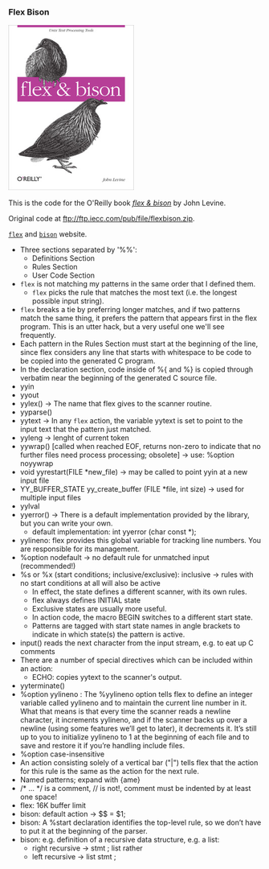 ### Flex Bison

![flex-bison](learning.oreilly.jpg)

This is the code for the O'Reilly book [*flex & bison*](https://www.oreilly.com/library/view/flex-bison/9780596805418/) by John Levine.

Original code at ftp://ftp.iecc.com/pub/file/flexbison.zip.

[`flex`](https://github.com/westes/flex) and [`bison`](https://www.gnu.org/software/bison/) website.

- Three sections separated by '%%':
  - Definitions Section
  - Rules Section
  - User Code Section
- `flex` is not matching my patterns in the same order that I defined them.
  - `flex` picks the rule that matches the most text (i.e. the longest possible input string).
- `flex` breaks a tie by preferring longer matches, and if two patterns match the same thing, it prefers the pattern that appears first in the flex program. This is an utter hack, but a very useful one we'll see frequently.
- Each pattern in the Rules Section must start at the beginning of the line, since flex considers any line that starts with whitespace to be code to be copied into the generated C program.
- In the declaration section, code inside of %{ and %} is copied through verbatim near the beginning of the generated C source file.
- yyin
- yyout
- yylex() → The name that flex gives to the scanner routine.
- yyparse()
- yytext → In any `flex` action, the variable yytext is set to point to the input text that the pattern just matched.
- yyleng → lenght of current token
- yywrap() [called when reached EOF, returns non-zero to indicate that no further files need process processing; obsolete] → use: %option noyywrap
- void yyrestart(FILE *new_file) → may be called to point yyin at a new input file
- YY_BUFFER_STATE yy_create_buffer (FILE *file, int size) → used for multiple input files
- yylval
- yyerror() → There is a default implementation provided by the library, but you can write your own.
  - default implementation: int yyerror (char const *);
- yylineno: flex provides this global variable for tracking line numbers. You are responsible for its management.
- %option nodefault → no default rule for unmatched input (recommended!)
- %s or %x (start conditions; inclusive/exclusive): inclusive → rules with no start conditions at all will also be active
  - In effect, the state defines a different scanner, with its own rules.
  - flex always defines INITIAL state
  - Exclusive states are usually more useful.
  - In action code, the macro BEGIN switches to a different start state.
  - Patterns are tagged with start state names in angle brackets to indicate in which state(s) the pattern is active.
- input() reads the next character from the input stream, e.g. to eat up C comments
- There are a number of special directives which can be included within an action:
  - ECHO: copies yytext to the scanner's output.
- yyterminate()
- %option yylineno :
    The %yylineno option tells flex to define an integer variable called yylineno and to
    maintain the current line number in it. What that means is that every time the scanner
    reads a newline character, it increments yylineno, and if the scanner backs up over a
    newline (using some features we’ll get to later), it decrements it. It’s still up to you to
    initialize yylineno to 1 at the beginning of each file and to save and restore it if you’re
    handling include files.
- %option case-insensitive
- An action consisting solely of a vertical bar ("|") tells flex that the action for this rule is the same as the action for the next rule.
- Named patterns; expand with {ame}
- /* ... */ is a comment, // is not!, comment must be indented by at least one space!
- flex: 16K buffer limit
- bison: default action → $$ = $1;
- bison: A %start declaration identifies the top-level rule, so we don’t have to put it at the beginning of the parser.
- bison: e.g. definition of a recursive data structure, e.g. a list:
  - right recursive → stmt ; list rather
  - left recursive  → list stmt ;
